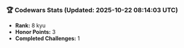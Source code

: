 ### 🏆 Codewars Stats (Updated: 2025-10-22 08:14:03 UTC)

- **Rank:** 8 kyu
- **Honor Points:** 3
- **Completed Challenges:** 1
